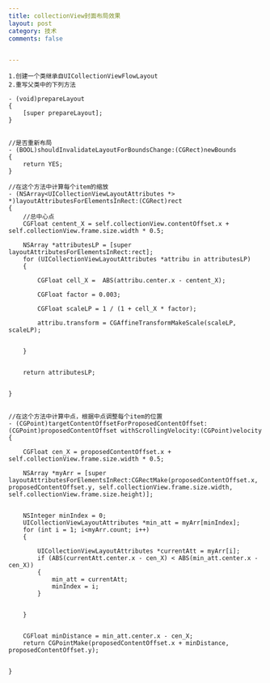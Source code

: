 ```yaml
---
title: collectionView封面布局效果
layout: post
category: 技术
comments: false


---
```





	1.创建一个类继承自UICollectionViewFlowLayout
	2.重写父类中的下列方法

	- (void)prepareLayout
	{
	    [super prepareLayout];
	}
	
	
	//是否重新布局
	- (BOOL)shouldInvalidateLayoutForBoundsChange:(CGRect)newBounds
	{
	    return YES;
	}
	
	//在这个方法中计算每个item的缩放
	- (NSArray<UICollectionViewLayoutAttributes *> *)layoutAttributesForElementsInRect:(CGRect)rect
	{
	    //总中心点
	    CGFloat centent_X = self.collectionView.contentOffset.x + self.collectionView.frame.size.width * 0.5;
	    
	    NSArray *attributesLP = [super layoutAttributesForElementsInRect:rect];
	    for (UICollectionViewLayoutAttributes *attribu in attributesLP)
	    {
	        
	        CGFloat cell_X =  ABS(attribu.center.x - centent_X);
	        
	        CGFloat factor = 0.003;
	        
	        CGFloat scaleLP = 1 / (1 + cell_X * factor);
	        
	        attribu.transform = CGAffineTransformMakeScale(scaleLP, scaleLP);
	        
	        
	    }
	    
	    
	    return attributesLP;
	    
	    
	}
	
	
	//在这个方法中计算中点，根据中点调整每个item的位置
	- (CGPoint)targetContentOffsetForProposedContentOffset:(CGPoint)proposedContentOffset withScrollingVelocity:(CGPoint)velocity
	{
	    
	    CGFloat cen_X = proposedContentOffset.x + self.collectionView.frame.size.width * 0.5;
	    
	    NSArray *myArr = [super layoutAttributesForElementsInRect:CGRectMake(proposedContentOffset.x, proposedContentOffset.y, self.collectionView.frame.size.width, self.collectionView.frame.size.height)];
	    
	    
	    NSInteger minIndex = 0;
	    UICollectionViewLayoutAttributes *min_att = myArr[minIndex];
	    for (int i = 1; i<myArr.count; i++)
	    {
	        
	        UICollectionViewLayoutAttributes *currentAtt = myArr[i];
	        if (ABS(currentAtt.center.x - cen_X) < ABS(min_att.center.x - cen_X))
	        {
	            min_att = currentAtt;
	            minIndex = i;
	        }
	        
	        
	    }
	    
	    
	    CGFloat minDistance = min_att.center.x - cen_X;
	    return CGPointMake(proposedContentOffset.x + minDistance, proposedContentOffset.y);
	    
	    
	}

		